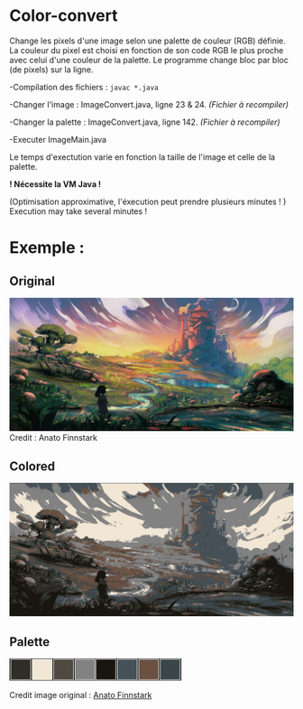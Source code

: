 # Color-convert
Change les pixels d'une image selon une palette de couleur (RGB) définie.
La couleur du pixel est choisi en fonction de son code RGB le plus proche avec celui d'une couleur de la palette.
Le programme change bloc par bloc (de pixels) sur la ligne.


-Compilation des fichiers : ```javac *.java ```

-Changer l'image : ImageConvert.java, ligne 23 & 24. *(Fichier à recompiler)*

-Changer la palette : ImageConvert.java, ligne 142. *(Fichier à recompiler)*

-Executer ImageMain.java

Le temps d'exectution varie en fonction la taille de l'image et celle de la palette.

__! Nécessite la VM Java !__

(Optimisation approximative, l'éxecution peut prendre plusieurs minutes ! )
Execution may take several minutes !

# Exemple : 

## Original
![Alt text](https://github.com/ElCald/Color-convert/blob/main/Exemple/original.jpg?raw=true)
Credit : Anato Finnstark
## Colored
![Alt text](https://github.com/ElCald/Color-convert/blob/main/Exemple/original-swap.jpg?raw=true)
## Palette
![Alt text](https://github.com/ElCald/Color-convert/blob/main/Exemple/palette.png?raw=true)

Credit image original : [Anato Finnstark](https://www.artstation.com/artwork/rnDN5)
